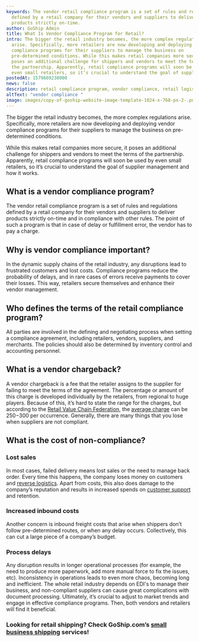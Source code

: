 ```yaml
---
keywords: The vendor retail compliance program is a set of rules and regulations
  defined by a retail company for their vendors and suppliers to deliver
  products strictly on-time.
author: GoShip Admin
title: What Is Vendor Compliance Program for Retail?
intro: The bigger the retail industry becomes, the more complex regulations
  arise. Specifically, more retailers are now developing and deploying vendor
  compliance programs for their suppliers to manage the business on
  pre-determined conditions. While this makes retail companies more secure, it
  poses an additional challenge for shippers and vendors to meet the terms of
  the partnership. Apparently, retail compliance programs will soon be used by
  even small retailers, so it’s crucial to understand the goal of supplie
postedAt: 1579669238000
news: false
description: retail compliance program, vendor compliance, retail logistics
altText: "vendor compliance "
image: images/copy-of-goship-website-image-template-1024-x-768-px-2-.png
---
```

The bigger the retail industry becomes, the more complex regulations arise. Specifically, more retailers are now developing and deploying vendor compliance programs for their suppliers to manage the business on pre-determined conditions. 

While this makes retail companies more secure, it poses an additional challenge for shippers and vendors to meet the terms of the partnership. Apparently, retail compliance programs will soon be used by even small retailers, so it’s crucial to understand the goal of supplier management and how it works.

## What is a vendor compliance program?

The vendor retail compliance program is a set of rules and regulations defined by a retail company for their vendors and suppliers to deliver products strictly on-time and in compliance with other rules. The point of such a program is that in case of delay or fulfillment error, the vendor has to pay a charge.

## Why is vendor compliance important?

In the dynamic supply chains of the retail industry, any disruptions lead to frustrated customers and lost costs. Compliance programs reduce the probability of delays, and in rare cases of errors receive payments to cover their losses. This way, retailers secure themselves and enhance their vendor management.

## Who defines the terms of the retail compliance program?

All parties are involved in the defining and negotiating process when setting a compliance agreement, including retailers, vendors, suppliers, and merchants. The policies should also be determined by inventory control and accounting personnel.

## What is a vendor chargeback?

A vendor chargeback is a fee that the retailer assigns to the supplier for failing to meet the terms of the agreement. The percentage or amount of this charge is developed individually by the retailers, from regional to huge players. Because of this, it’s hard to state the range for the charges, but according to the [Retail Value Chain Federation](https://www.rvcf.com/), the [average charge](https://multichannelmerchant.com/operations/9-steps-develop-implement-vendor-compliance-program/) can be $250-$300 per occurrence. Generally, there are many things that you lose when suppliers are not compliant.

## What is the cost of non-compliance?

### Lost sales

In most cases, failed delivery means lost sales or the need to manage back order. Every time this happens, the company loses money on customers and [reverse logistics](https://www.goship.com/blog/reverse-logistics-how-to-handle-e-commerce-returns/). Apart from costs, this also does damage to the company’s reputation and results in increased spends on [customer support](https://www.goship.com/blog/how-to-improve-your-customers-experience-through-shipping/) and retention.

### Increased inbound costs

Another concern is inbound freight costs that arise when shippers don’t follow pre-determined routes, or when any delay occurs. Collectively, this can cut a large piece of a company’s budget.

### Process delays

Any disruption results in longer operational processes (for example, the need to produce more paperwork, add more manual force to fix the issues, etc). Inconsistency in operations leads to even more chaos, becoming long and inefficient. The whole retail industry depends on EDI's to manage their business, and non-compliant suppliers can cause great complications with document processing. Ultimately, it’s crucial to adjust to market trends and engage in effective compliance programs. Then, both vendors and retailers will find it beneficial.

### Looking for retail shipping? Check GoShip.com’s [small business shipping](https://www.goship.com/shipping-services/ltl-shipping-for-retail-logistics/) services!